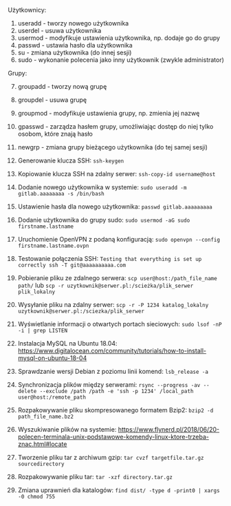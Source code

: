 Użytkownicy:

1. useradd - tworzy nowego użytkownika
2. userdel - usuwa użytkownika
3. usermod - modyfikuje ustawienia użytkownika, np. dodaje go do grupy
4. passwd - ustawia hasło dla użytkownika
5. su - zmiana użytkownika (do innej sesji)
6. sudo - wykonanie polecenia jako inny użytkownik (zwykle administrator)

Grupy:

7. groupadd - tworzy nową grupę
8. groupdel - usuwa grupę
9. groupmod - modyfikuje ustawienia grupy, np. zmienia jej nazwę
10. gpasswd - zarządza hasłem grupy, umożliwiając dostęp do niej tylko osobom, które znają hasło
11. newgrp - zmiana grupy bieżącego użytkownika (do tej samej sesji)




1. Generowanie klucza SSH: `ssh-keygen`
2. Kopiowanie klucza SSH na zdalny serwer: `ssh-copy-id username@host`
3. Dodanie nowego użytkownika w systemie: `sudo useradd -m gitlab.aaaaaaaa -s /bin/bash` 
4. Ustawienie hasła dla nowego użytkownika: `passwd gitlab.aaaaaaaaa`
5. Dodanie użytkownika do grupy sudo: `sudo usermod -aG sudo firstname.lastname`
6. Uruchomienie OpenVPN z podaną konfiguracją: `sudo openvpn --config firstname.lastname.ovpn`
7. Testowanie połączenia SSH: `Testing that everything is set up correctly ssh -T git@aaaaaaaaaa.com`
8. Pobieranie pliku ze zdalnego serwera: `scp user@host:/path_file_name path/` lub `scp -r uzytkownik@serwer.pl:/scieżka/plik_serwer plik_lokalny`
9. Wysyłanie pliku na zdalny serwer: `scp -r -P 1234 katalog_lokalny uzytkownik@serwer.pl:/sciezka/plik_serwer`
10. Wyświetlanie informacji o otwartych portach sieciowych: `sudo lsof -nP -i | grep LISTEN`
11. Instalacja MySQL na Ubuntu 18.04: https://www.digitalocean.com/community/tutorials/how-to-install-mysql-on-ubuntu-18-04
12. Sprawdzanie wersji Debian z poziomu linii komend: `lsb_release -a`
13. Synchronizacja plików między serwerami: `rsync --progress -av --delete --exclude /path /path -e 'ssh -p 1234' /local_path user@host:/remote_path`
14. Rozpakowywanie pliku skompresowanego formatem Bzip2: `bzip2 -d path_file_name.bz2`
15. Wyszukiwanie plików na systemie: https://www.flynerd.pl/2018/06/20-polecen-terminala-unix-podstawowe-komendy-linux-ktore-trzeba-znac.html#locate
16. Tworzenie pliku tar z archiwum gzip: `tar cvzf targetfile.tar.gz sourcedirectory`
17. Rozpakowywanie pliku tar: `tar -xzf directory.tar.gz`
18. Zmiana uprawnień dla katalogów: `find dist/ -type d -print0 | xargs -0 chmod 755`
